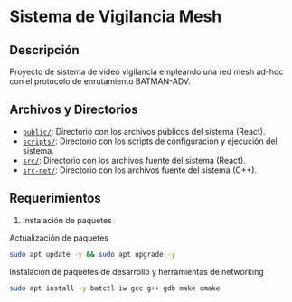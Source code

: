 # Sistema de Vigilancia Mesh

## Descripción

Proyecto de sistema de video vigilancia empleando una red mesh ad-hoc con el protocolo de enrutamiento BATMAN-ADV.

## Archivos y Directorios

- [`public/`](public/): Directorio con los archivos públicos del sistema (React).
- [`scripts/`](scripts/): Directorio con los scripts de configuración y ejecución del sistema.
- [`src/`](src/): Directorio con los archivos fuente del sistema (React).
- [`src-net/`](src-net/): Directorio con los archivos fuente del sistema (C++).

## Requerimientos

1. Instalación de paquetes

Actualización de paquetes

```bash
sudo apt update -y && sudo apt upgrade -y
```

Instalación de paquetes de desarrollo y herramientas de networking

```bash
sudo apt install -y batctl iw gcc g++ gdb make cmake
```

